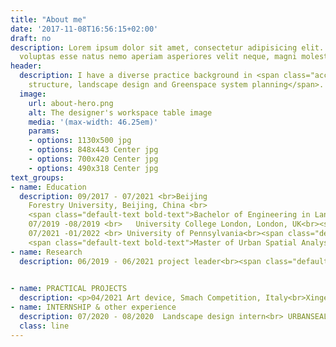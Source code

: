 ```yaml
---
title: "About me"
date: '2017-11-08T16:56:15+02:00'
draft: no
description: Lorem ipsum dolor sit amet, consectetur adipisicing elit. Dolores porro
  voluptas esse natus nemo aperiam asperiores velit neque, magni molestiae!
header:
  description: I have a diverse practice background in <span class="accent-text">art,
    structure, landscape design and Greenspace system planning</span>.
  image:
    url: about-hero.png
    alt: The designer's workspace table image
    media: '(max-width: 46.25em)'
    params:
    - options: 1130x500 jpg
    - options: 848x443 Center jpg
    - options: 700x420 Center jpg
    - options: 490x318 Center jpg
text_groups:
- name: Education
  description: 09/2017 - 07/2021 <br>Beijing
    Forestry University, Beijing, China <br>
    <span class="default-text bold-text">Bachelor of Engineering in Landscape Architecture </span><br><br>
    07/2019 -08/2019 <br>	University College London, London, UK<br><span class="default-text bold-text">Summer    Project:Energy and future city:Innovative Architecture </span><br><br>
    07/2021 -01/2022 <br> University of Pennsylvania<br><span class="default-text bold-text">Master of Landscape Architecture </span><br>
    <span class="default-text bold-text">Master of Urban Spatial Analysis</span><br>
- name: Research
  description: 06/2019 - 06/2021 project leader<br><span class="default-text bold-text">National-level Entrepreneurship and   Innovation Program</span><br>Restoration Research on the Landscape Image of the Ancient Canal based on Beijing Water Conservancy -Taking Ba River as an Example<br>- Classified the historical information of Ba River and collected information of status qu<br>- Compared the information to obtain a feasible restoration method<br>06/2018 - 09/2019 project leader<br><span class="default-text bold-text">School-level Entrepreneurship and   Innovation Program</span><br>Research on Cultural Spirit Activation of Campus Landscape with Micro-transformation <br>- Investigated the historical changes of campus landscape<br>- Analyzed the reason behind campus landscape collages and proposed strategy

  
- name: PRACTICAL PROJECTS
  description: <p>04/2021 Art device, Smach Competition, Italy<br>Xinge Zhang	x Jiaqi Qiu</p> <a    href="https://www.smach.it/xinge-zhang-jiaqi-qiu">Fragile as a rainbow</a>  <p>07/2019 SECOND PRIZE UIA-CBA Construction Workshop</p> Beijing Forestry University x Chiba University <p><a href="https://www.gooood.cn/recycling-station-in-the-pear-orchard-china-beijing-forestry-university-chiba-university.htm">Liyuan Garbage Collection Station</a></p><p>05/2020 Renovation Project of Old Neighborhood in Xicheng District, Beijing, China</p> 07/2019 'Field Trip to Buried Hill 'Summer Landscape Workshop for College Students on 		Traditional Chinese Villages<br> <a    href="https://www.bilibili.com/video/av65690649/">Flower House· Bamboo Pavilion</a> 
- name: INTERNSHIP & other experience
  description: 07/2020 - 08/2020  Landscape design intern<br> URBANSEAL International Planner & Designer (Beijing) Co., LTD.<br>03/2021-07/2021 Landscape design intern<br>  PMA+Plasma Studio<br>07/2019 - 09/2019 Exhibition Design<br>research exhibited during the International Design Week of Baita Temple 
  class: line
---
```



